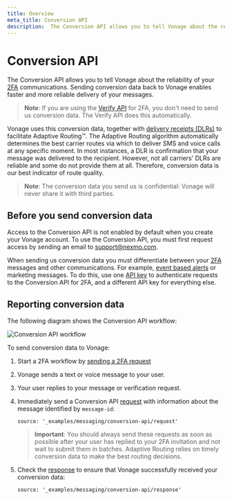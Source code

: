 ```yaml
---
title: Overview
meta_title: Conversion API
description:  The Conversion API allows you to tell Vonage about the reliability of your 2FA communications. Sending conversion data back to Vonage enables faster and more reliable delivery of your messages.
---
```


# Conversion API

The Conversion API allows you to tell Vonage about the reliability of your [2FA](/messaging/us-short-codes/guides/2fa/) communications. Sending conversion data back to Vonage enables faster and more reliable delivery of your messages.

> **Note**: If you are using the [Verify API](/verify/overview) for 2FA, you don't need to send us conversion data. The Verify API does this automatically.

Vonage uses this conversion data, together with [delivery receipts (DLRs)](/messaging/sms/guides/delivery-receipts) to facilitate Adaptive Routing™. The Adaptive Routing algorithm automatically determines the best carrier routes via which to deliver SMS and voice calls at any specific moment. In most instances, a DLR is confirmation that your message was delivered to the recipient. However, not all carriers' DLRs are reliable and some do not provide them at all. Therefore, conversion data is our best indicator of route quality.

> **Note**: The conversion data you send us is confidential: Vonage will never share it with third parties.

## Before you send conversion data

Access to the Conversion API is not enabled by default when you create your Vonage account. To use the Conversion API, you must first request access by sending an email to [support@nexmo.com](mailto:support@nexmo.com).

When sending us conversion data you must differentiate between your [2FA](/messaging/us-short-codes/guides/2fa) messages and other communications. For example, [event based alerts](/messaging/us-short-codes/guides/alerts) or marketing messages. To do this, use one [API key](/api/conversion) to authenticate requests to the Conversion API for 2FA, and a different API key for everything else.

## Reporting conversion data

The following diagram shows the Conversion API workflow:

![Conversion API workflow](/images/messaging/conversion/conversion_api_workflow.png)

To send conversion data to Vonage:

1. Start a 2FA workflow by [sending a 2FA request](/messaging/us-short-codes/guides/2fa#implementing-the-two-factor-authentication-api-workflow)

2. Vonage sends a text or voice message to your user.

3. Your user replies to your message or verification request.

4. Immediately send a Conversion API [request](/api/conversion#request) with information about the message identified by `message-id`:

    ```tabbed_examples
    source: '_examples/messaging/conversion-api/request'
    ```
    > **Important**: You should always send these requests as soon as possible after your user has replied to your 2FA invitation and not wait to submit them in batches. Adaptive Routing relies on timely conversion data to make the best routing decisions.

5. Check the [response](/api/conversion#response) to ensure that Vonage successfully received your conversion data:

    ```tabbed_examples
    source: '_examples/messaging/conversion-api/response'
    ```
